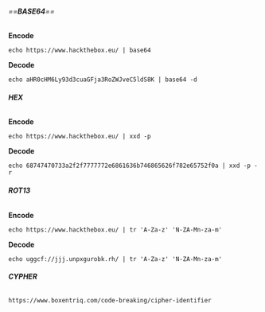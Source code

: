 ###### ==**BASE64**==
**Encode**
```
echo https://www.hackthebox.eu/ | base64
```
**Decode**
```
echo aHR0cHM6Ly93d3cuaGFja3RoZWJveC5ldS8K | base64 -d
```
###### **HEX**
**Encode**
```
echo https://www.hackthebox.eu/ | xxd -p
```
**Decode**
```
echo 68747470733a2f2f7777772e6861636b746865626f782e65752f0a | xxd -p -r
```
###### **ROT13** 
**Encode**
```
echo https://www.hackthebox.eu/ | tr 'A-Za-z' 'N-ZA-Mn-za-m'
```
**Decode**
```
echo uggcf://jjj.unpxgurobk.rh/ | tr 'A-Za-z' 'N-ZA-Mn-za-m'
```
###### **CYPHER**
```
https://www.boxentriq.com/code-breaking/cipher-identifier
```
